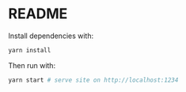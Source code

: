 # README

Install dependencies with:

```sh
yarn install
```

Then run with:

```sh
yarn start # serve site on http://localhost:1234
```

